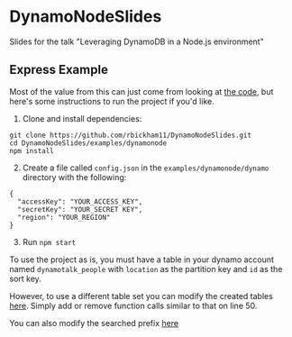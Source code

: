 # DynamoNodeSlides
Slides for the talk "Leveraging DynamoDB in a Node.js environment"

## Express Example
Most of the value from this can just come from looking at [the code](./examples/dynamonode), but here's some instructions to run the project if you'd like. 

1. Clone and install dependencies:
```
git clone https://github.com/rbickham11/DynamoNodeSlides.git
cd DynamoNodeSlides/examples/dynamonode
npm install
```

2. Create a file called `config.json` in the `examples/dynamonode/dynamo` directory with the following:
```
{
  "accessKey": "YOUR_ACCESS_KEY",
  "secretKey": "YOUR_SECRET KEY",
  "region": "YOUR_REGION"
}
```

3. Run `npm start`

To use the project as is, you must have a table in your dynamo account named `dynamotalk_people` with `location` as the partition key and `id` as the sort key. 

However, to use a different table set you can modify the created tables [here](./examples/dynamonode/dynamo/tablecollection.js#L50). Simply add or remove function calls similar to that on line 50.

You can also modify the searched prefix [here](./examples/dynamonode/bin/www#L75)

